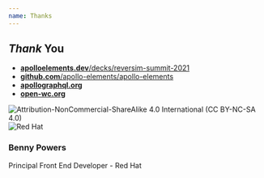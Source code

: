 ```yaml
---
name: Thanks
---
```


## *Thank* You

- [**apolloelements.dev**/decks/reversim-summit-2021](https://apolloelements.dev/decks/reversim-summit-2021)
- [**github.com**/apollo-elements/apollo-elements](https://github.com/apollo-elements/apollo-elements)
- [**apollographql.org**](https://apollographql.org)
- [**open-wc.org**](https://open-wc.org)

<footer itemscope itemtype="https://schema.org/Person">
  <img id="cc-by-nc-sa" src="/cc-by-nc-sa-4.svg" alt="Attribution-NonCommercial-ShareAlike 4.0 International (CC BY-NC-SA 4.0)"/>
  <img id="red-hat-logo" src="/decks/reversim-summit-2021/redhat.svg" alt="Red Hat"/>
  <h3 itemprop="name">Benny Powers</h3>
  <p itemscope itemtype="Occupation" itemprop="hasOccupation">
    <span itemprop="jobTitle">Principal Front End Developer</span> -
    <span itemprop="worksFor">Red Hat</span>
  </p>
</footer>
